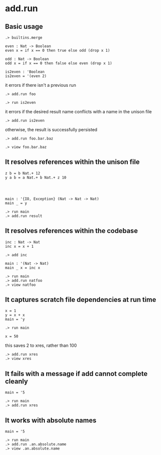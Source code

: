 # add.run

## Basic usage

```ucm:hide
.> builtins.merge
```

```unison
even : Nat -> Boolean
even x = if x == 0 then true else odd (drop x 1)

odd : Nat -> Boolean
odd x = if x == 0 then false else even (drop x 1)

is2even : 'Boolean
is2even = '(even 2)
```

it errors if there isn't a previous run

```ucm:error
.> add.run foo
```

```ucm
.> run is2even
```

it errors if the desired result name conflicts with a name in the
unison file
```ucm:error
.> add.run is2even
```

otherwise, the result is successfully persisted
```ucm
.> add.run foo.bar.baz
```

```ucm
.> view foo.bar.baz
```

## It resolves references within the unison file

```unison
z b = b Nat.+ 12
y a b = a Nat.+ b Nat.+ z 10




main : '{IO, Exception} (Nat -> Nat -> Nat)
main _ = y
```

```ucm
.> run main
.> add.run result
```

## It resolves references within the codebase

```unison
inc : Nat -> Nat
inc x = x + 1
```

```ucm
.> add inc
```

```unison
main : '(Nat -> Nat)
main _ x = inc x
```

```ucm
.> run main
.> add.run natfoo
.> view natfoo
```

## It captures scratch file dependencies at run time

```unison
x = 1
y = x + x
main = 'y
```

```ucm
.> run main
```


```unison
x = 50
```

this saves 2 to xres, rather than 100
```ucm
.> add.run xres
.> view xres
```

## It fails with a message if add cannot complete cleanly

```unison
main = '5
```

```ucm:error
.> run main
.> add.run xres
```

## It works with absolute names

```unison
main = '5
```

```ucm
.> run main
.> add.run .an.absolute.name
.> view .an.absolute.name
```

